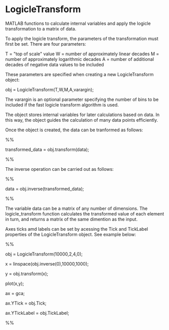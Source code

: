 # LogicleTransform
MATLAB functions to calculate internal variables and apply the logicle transformation to a matrix of data.

To apply the logicle transform, the parameters of the transformation must first be set. There are four parameters:

T = "top of scale" value
W = number of approximately linear decades
M = number of approximately logarithmic decades
A = number of additional decades of negative data values to be included

These parameters are specified when creating a new LogicleTransform object:

obj = LogicleTransform(T,W,M,A,varargin);

The varargin is an optional parameter specifying the number of bins to be included if the fast logicle transform algorithm is used.

The object stores internal variables for later calculations based on data. In this way, the object guides the calculation of many data points efficiently.

Once the object is created, the data can be tranformed as follows:

%%

transformed_data = obj.transform(data);

%%

The inverse operation can be carried out as follows:

%%

data = obj.inverse(transformed_data);

%%

The variable data can be a matrix of any number of dimensions. The logicle_transform function calculates the transformed value of each element in turn, and returns a matrix of the same dimention as the input.

Axes ticks amd labels can be set by acessing the Tick and TickLabel properties of the LogicleTransform object. See example below:

%%

obj = LogicleTransform(10000,2,4,0);

x = linspace(obj.inverse(0),10000,1000);

y = obj.transform(x);

plot(x,y);

ax = gca;

ax.YTick = obj.Tick;

ax.YTickLabel = obj.TickLabel;

%%
